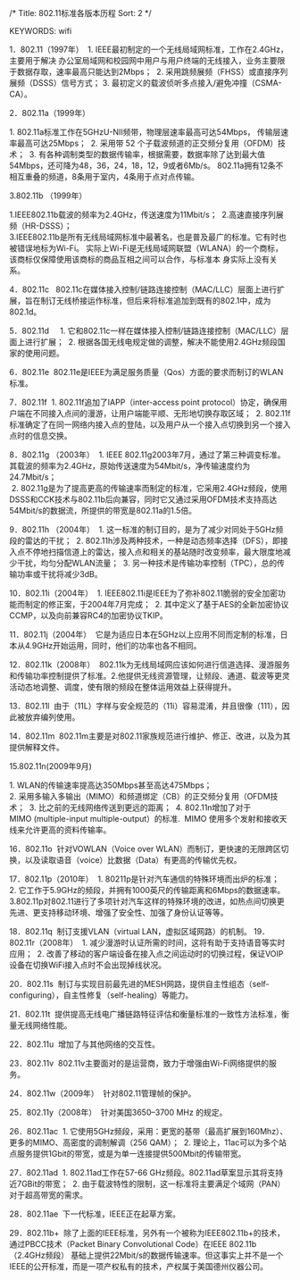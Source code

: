 /*
 Title: 802.11标准各版本历程
 Sort: 2
 */

KEYWORDS: wifi

1．802.11（1997年） 
   1. IEEE最初制定的一个无线局域网标准，工作在2.4GHz，主要用于解决
   办公室局域网和校园网中用户与用户终端的无线接入，业务主要限于数据存取，速率最高只能达到2Mbps； 
   2. 采用跳频展频（FHSS）或直接序列展频（DSSS）信号方式； 3. 最初定义的载波侦听多点接入/避免冲撞（CSMA-CA）。


2．802.11a（1999年） 
   
   1. 802.11a标准工作在5GHzU-NII频带，物理层速率最高可达54Mbps，
      传输层速率最高可达25Mbps； 
   2. 采用带 52 个子载波频道的正交频分复用（OFDM）技术； 
   3. 有各种调制类型的数据传输率，根据需要，数据率除了达到最大值54Mbps，还可降为48，36，24，18，12，9或者6Mb/s。
      802.11a拥有12条不相互重叠的频道，8条用于室内，4条用于点对点传输。


3.802.11b （1999年） 

   1.IEEE802.11b载波的频率为2.4GHz，传送速度为11Mbit/s；  
   2.高速直接序列展频（HR-DSSS）；   
   3.IEEE802.11b是所有无线局域网标准中最著名，也是普及最广的标准。它有时也被错误地标为Wi-Fi。
      实际上Wi-Fi是无线局域网联盟（WLANA）的一个商标，该商标仅保障使用该商标的商品互相之间可以合作，与标准本 身实际上没有关系。 
   
4．802.11c  
802.11c在媒体接入控制/链路连接控制（MAC/LLC）层面上进行扩展，旨在制订无线桥接运作标准，但后来将标准追加到既有的802.1中，成为802.1d。

5．802.11d    
   1. 它和802.11c一样在媒体接入控制/链路连接控制（MAC/LLC）层面上进行扩展； 
   2. 根据各国无线电规定做的调整，解决不能使用2.4GHz频段国家的使用问题。 
   
6．802.11e 
   802.11e是IEEE为满足服务质量（Qos）方面的要求而制订的WLAN标准。 

7．802.11f 
   1. 802.11f追加了IAPP（inter-access point protocol）协定，确保用户端在不同接入点间的漫游，让用户端能平顺、无形地切换存取区域； 
   2. 802.11f标准确定了在同一网络内接入点的登陆，以及用户从一个接入点切换到另一个接入点时的信息交换。 
   
8．802.11g （2003年） 
   1. IEEE 802.11g2003年7月，通过了第三种调变标准。其载波的频率为2.4GHz，原始传送速度为54Mbit/s，净传输速度约为24.7Mbit/s；  
   2. 802.11g是为了提高更高的传输速率而制定的标准，它采用2.4GHz频段，使用DSSS和CCK技术与802.11b后向兼容，同时它又通过采用OFDM技术支持高达54Mbit/s的数据流，所提供的带宽是802.11a的1.5倍。 
  
9．802.11h （2004年） 
   1. 这一标准的制订目的，是为了减少对同处于5GHz频段的雷达的干扰； 
   2. 802.11h涉及两种技术，一种是动态频率选择（DFS），即接入点不停地扫描信道上的雷达，接入点和相关的基站随时改变频率，最大限度地减少干扰，均匀分配WLAN流量； 
   3. 另一种技术是传输功率控制（TPC），总的传输功率或干扰将减少3dB。

10．802.11i（2004年） 
   1. IEEE802.11i是IEEE为了弥补802.11脆弱的安全加密功能而制定的修正案，于2004年7月完成； 
   2. 其中定义了基于AES的全新加密协议CCMP，以及向前兼容RC4的加密协议TKIP。 
   
11．802.11j（2004年） 
   它是为适应日本在5GHz以上应用不同而定制的标准，日本从4.9GHz开始运用，同时，他们的功率也各不相同。 

12．802.11k（2008年） 
   802.11k为无线局域网应该如何进行信道选择、漫游服务和传输功率控制提供了标准。2.他提供无线资源管理，让频段、通道、载波等更灵活动态地调整、调度，使有限的频段在整体运用效益上获得提升。 

13．802.11l 
   由于（11L）字样与安全规范的（11i）容易混淆，并且很像（111），因此被放弃编列使用。 
   
14．802.11m 
   802.11m主要是对802.11家族规范进行维护、修正、改进，以及为其提供解释文件。 
   
15.802.11n(2009年9月)

   1. WLAN的传输速率提高达350Mbps甚至高达475Mbps；   
   2. 采用多输入多输出（MIMO）和频道绑定（CB）的正交频分复用（OFDM技术； 
   3. 比之前的无线网络传送到更远的距离； 
   4. 802.11n增加了对于MIMO (multiple-input multiple-output）的标准. 
      MIMO 使用多个发射和接收天线来允许更高的资料传输率。 
      
16．802.11o  
  针对VOWLAN（Voice over WLAN）而制订，更快速的无限跨区切换，以及读取语音（voice）比数据（Data）有更高的传输优先权。

17．802.11p（2010年） 
  1. 80211p是针对汽车通信的特殊环境而出炉的标准； 
  2. 它工作于5.9GHz的频段，并拥有1000英尺的传输距离和6Mbps的数据速率。3.802.11p对802.11进行了多项针对汽车这样的特殊环境的改进，如热点间切换更先进、更支持移动环境、增强了安全性、加强了身份认证等等。 
  
18．802.11q 
  制订支援VLAN（virtual LAN，虚拟区域网路）的机制。 19．802.11r（2008年） 
  1. 减少漫游时认证所需的时间，这将有助于支持语音等实时应用； 
  2. 改善了移动的客户端设备在接入点之间运动时的切换过程，保证VOIP设备在切换WiFi接入点时不会出现掉线状况。

20．802.11s 
  制订与实现目前最先进的MESH网路，提供自主性组态（self-configuring），自主性修复（self-healing）等能力。 

21．802.11t 
  提供提高无线电广播链路特征评估和衡量标准的一致性方法标准，衡量无线网络性能。 

22．802.11u 
  增加了与其他网络的交互性。 

23．802.11v 
  802.11v主要面对的是运营商，致力于增强由Wi-Fi网络提供的服务。 

24．802.11w（2009年） 
  针对802.11管理帧的保护。 

25．802.11y（2008年） 
  针对美国3650–3700 MHz 的规定。 

26．802.11ac 
  1. 它使用5GHz频段，采用：更宽的基带（最高扩展到160Mhz）、更多的MIMO、高密度的调制解调（256 QAM）； 
  2. 理论上，11ac可以为多个站点服务提供1Gbit的带宽，或是为单一连接提供500Mbit的传输带宽。 
  
27．802.11ad 
  1. 802.11ad工作在57-66 GHz频段。802.11ad草案显示其将支持近7GBit的带宽； 
  2. 由于载波特性的限制，这一标准将主要满足个域网（PAN）对于超高带宽的需求。

28．802.11ae 
下一代标准，IEEE正在起草方案。 

29．802.11b+ 
除了上面的IEEE标准，另外有一个被称为IEEE802.11b+的技术，通过PBCC技术（Packet Binary Convolutional Code）在IEEE 802.11b（2.4GHz频段） 基础上提供22Mbit/s的数据传输速率。但这事实上并不是一个IEEE的公开标准，而是一项产权私有的技术，产权属于美国德州仪器公司。 